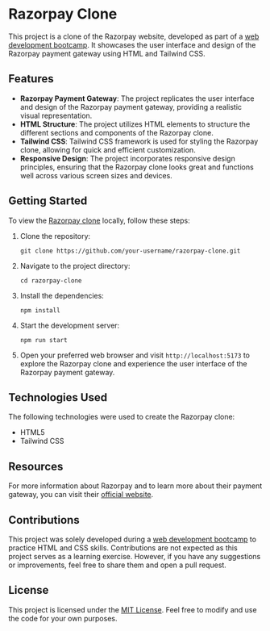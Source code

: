 # Razorpay Clone

This project is a clone of the Razorpay website, developed as part of a [web development bootcamp](https://github.com/abhiXsliet/webDevelopment-Bootcamp). It showcases the user interface and design of the Razorpay payment gateway using HTML and Tailwind CSS.

## Features

- **Razorpay Payment Gateway**: The project replicates the user interface and design of the Razorpay payment gateway, providing a realistic visual representation.
- **HTML Structure**: The project utilizes HTML elements to structure the different sections and components of the Razorpay clone.
- **Tailwind CSS**: Tailwind CSS framework is used for styling the Razorpay clone, allowing for quick and efficient customization.
- **Responsive Design**: The project incorporates responsive design principles, ensuring that the Razorpay clone looks great and functions well across various screen sizes and devices.

## Getting Started

To view the [Razorpay clone](https://razorpay-cloned.netlify.app/) locally, follow these steps:

1. Clone the repository:

   ```
   git clone https://github.com/your-username/razorpay-clone.git
   ```

2. Navigate to the project directory:

   ```
   cd razorpay-clone
   ```

3. Install the dependencies:

   ```
   npm install
   ```

4. Start the development server:

   ```
   npm run start
   ```

5. Open your preferred web browser and visit `http://localhost:5173` to explore the Razorpay clone and experience the user interface of the Razorpay payment gateway.

## Technologies Used

The following technologies were used to create the Razorpay clone:

- HTML5
- Tailwind CSS

## Resources

For more information about Razorpay and to learn more about their payment gateway, you can visit their [official website](https://www.razorpay.com/).

## Contributions

This project was solely developed during a [web development bootcamp](https://github.com/abhiXsliet/webDevelopment-Bootcamp) to practice HTML and CSS skills. Contributions are not expected as this project serves as a learning exercise. However, if you have any suggestions or improvements, feel free to share them and open a pull request.

## License

This project is licensed under the [MIT License](LICENSE). Feel free to modify and use the code for your own purposes.